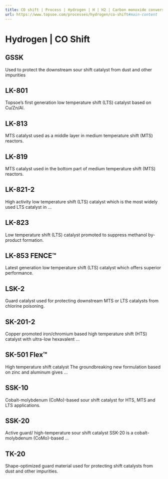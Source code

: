 ```yaml
---
title: CO shift | Process | Hydrogen | H | H2 | Carbon monoxide conversion | Shift | Topsoe
url: https://www.topsoe.com/processes/hydrogen/co-shift#main-content
---
```


# Hydrogen | CO Shift

## GSSK

Used to protect the downstream sour shift catalyst from dust and other impurities

## LK-801

Topsoe’s first generation low temperature shift (LTS) catalyst based on Cu/Zn/Al.

## LK-813

MTS catalyst used as a middle layer in medium temperature shift (MTS) reactors.

## LK-819

MTS catalyst used in the bottom part of medium temperature shift (MTS) reactors.

## LK-821-2

High activity low temperature shift (LTS) catalyst which is the most widely used LTS catalyst in ...

## LK-823

Low temperature shift (LTS) catalyst promoted to suppress methanol by-product formation.

## LK-853 FENCE™

Latest generation low temperature shift (LTS) catalyst which offers superior performance.

## LSK-2

Guard catalyst used for protecting downstream MTS or LTS catalysts from chlorine poisoning.

## SK-201-2

Copper promoted iron/chromium based high temperature shift (HTS) catalyst with ultra-low hexavalent ...

## SK-501 Flex™

High temperature shift catalyst The groundbreaking new formulation based on zinc and aluminum gives ...

## SSK-10

Cobalt-molybdenum (CoMo)-based sour shift catalyst for HTS, MTS and LTS applications.

## SSK-20

Active guard/ high-temperature sour shift catalyst SSK-20 is a cobalt-molybdenum (CoMo)-based ...

## TK-20

Shape-optimized guard material used for protecting shift catalysts from dust and other impurities.